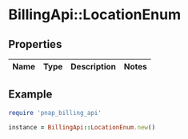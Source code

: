 # BillingApi::LocationEnum

## Properties

| Name | Type | Description | Notes |
| ---- | ---- | ----------- | ----- |

## Example

```ruby
require 'pnap_billing_api'

instance = BillingApi::LocationEnum.new()
```

